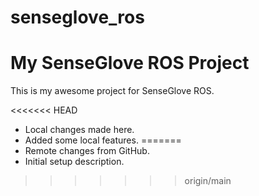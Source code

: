 # senseglove_ros

# My SenseGlove ROS Project

This is my awesome project for SenseGlove ROS.

<<<<<<< HEAD
- Local changes made here.
- Added some local features.
=======
- Remote changes from GitHub.
- Initial setup description.
>>>>>>> origin/main
